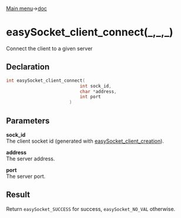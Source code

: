 [Main menu](../../Readme.md)->[doc](../easySocket-doc.md)

# easySocket_client_connect(\_,\_,\_)

Connect the client to a given server

## **Declaration**

```C
int easySocket_client_connect(
                            int sock_id,
                            char *address,
                            int port
                        )
```

## **Parameters**
**sock_id**  
The client socket id (generated with [easySocket_client_creation](easySocket_client_creation.md)).

**address**  
The server address.

**port**  
The server port.

## **Result**
Return `easySocket_SUCCESS` for success, `easySocket_NO_VAL` otherwise.